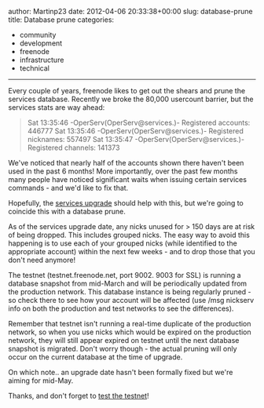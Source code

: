author: Martinp23
date: 2012-04-06 20:33:38+00:00
slug: database-prune
title: Database prune
categories:
- community
- development
- freenode
- infrastructure
- technical
---
Every couple of years, freenode likes to get out the shears and prune the services database. Recently we broke the 80,000 usercount barrier, but the services stats are way ahead:





<blockquote>Sat 13:35:46 -OperServ(OperServ@services.)- Registered accounts: 446777
Sat 13:35:46 -OperServ(OperServ@services.)- Registered nicknames: 557497
Sat 13:35:47 -OperServ(OperServ@services.)- Registered channels: 141373</blockquote>





We've noticed that nearly half of the accounts shown there haven't been used in the past 6 months! More importantly, over the past few months many people have noticed significant waits when issuing certain services commands - and we'd like to fix that.

Hopefully, the [services upgrade](http://blog.freenode.net/2012/04/help-us-test-our-services-upgrade/) should help with this, but we're going to coincide this with a database prune.

As of the services upgrade date, any nicks unused for > 150 days are at risk of being dropped. This includes grouped nicks. The easy way to avoid this happening is to use each of your grouped nicks (while identified to the appropriate account) within the next few weeks - and to drop those that you don't need anymore!

The testnet (testnet.freenode.net, port 9002. 9003 for SSL) is running a database snapshot from mid-March and will be periodically updated from the production network. This database instance is being regularly pruned - so check there to see how your account will be affected (use /msg nickserv info on both the production and test networks to see the differences).

Remember that testnet isn't running a real-time duplicate of the production network, so when you use nicks which would be expired on the production network, they will still appear expired on testnet until the next database snapshot is migrated. Don't worry though - the actual pruning will only occur on the current database at the time of upgrade.

On which note.. an upgrade date hasn't been formally fixed but we're aiming for mid-May.

Thanks, and don't forget to [test the testnet](http://blog.freenode.net/2012/04/help-us-test-our-services-upgrade/)!
